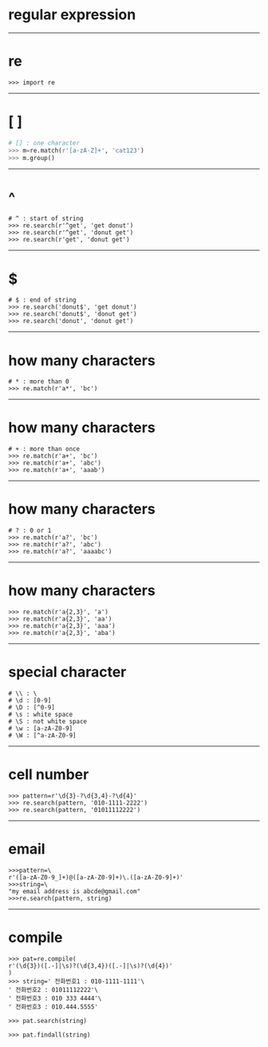 # regular expression
---
# re
```
>>> import re
```
---
# [ ]
```python 
# [] : one character
>>> m=re.match(r'[a-zA-Z]+', 'cat123')
>>> m.group()
```
---
# ^
```
# ^ : start of string
>>> re.search(r'^get', 'get donut')
>>> re.search(r'^get', 'donut get')
>>> re.search(r'get', 'donut get')
```
---
# $
```
# $ : end of string
>>> re.search('donut$', 'get donut')
>>> re.search('donut$', 'donut get')
>>> re.search('donut', 'donut get')
```
---
# how many characters 
```
# * : more than 0
>>> re.match(r'a*', 'bc')
```
---
# how many characters
```
# + : more than once
>>> re.match(r'a+', 'bc')
>>> re.match(r'a+', 'abc')
>>> re.match(r'a+', 'aaab')
```
---
# how many characters
```
# ? : 0 or 1
>>> re.match(r'a?', 'bc')
>>> re.match(r'a?', 'abc')
>>> re.match(r'a?', 'aaaabc')
```
---
# how many characters
```
>>> re.match(r'a{2,3}', 'a')
>>> re.match(r'a{2,3}', 'aa')
>>> re.match(r'a{2,3}', 'aaa')
>>> re.match(r'a{2,3}', 'aba')
```
---
# special character
```
# \\ : \
# \d : [0-9]
# \D : [^0-9]
# \s : white space
# \S : not white space
# \w : [a-zA-Z0-9]
# \W : [^a-zA-Z0-9]
```
---
# cell number 
```
>>> pattern=r'\d{3}-?\d{3,4}-?\d{4}'
>>> re.search(pattern, '010-1111-2222')
>>> re.search(pattern, '01011112222')
```
---
# email
```
>>>pattern=\
r'([a-zA-Z0-9_]+)@([a-zA-Z0-9]+)\.([a-zA-Z0-9]+)' 
>>>string=\
"my email address is abcde@gmail.com"
>>>re.search(pattern, string)
```
---
# compile
```
>>> pat=re.compile(
r'(\d{3})([.-]|\s)?(\d{3,4})([.-]|\s)?(\d{4})'
)
>>> string=' 전화번호1 : 010-1111-1111'\
' 전화번호2 : 01011112222'\
' 전화번호3 : 010 333 4444'\
' 전화번호3 : 010.444.5555'
 
>>> pat.search(string)

>>> pat.findall(string)
```
